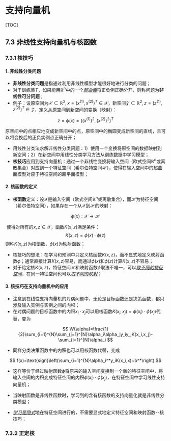 # 支持向量机

[TOC]



## 7.3 非线性支持向量机与核函数

### 7.3.1 核技巧

#### 1. 非线性分类问题

- **非线性分类问题**是指通过利用非线性模型才能很好地进行分类的问题；
- 对于训练集$T$，如果能用$\mathbb{R}^n$中的一个<u>*超曲面*</u>将正负例正确分开，则称问题为**非线性可分问题**；
- 例子：设原空间为$\mathcal{X}\subset\mathbb{R}^2,x=(x^{(1)},x^{(2)})^T\in\mathcal{X}$，新空间$\mathcal{Z}\subset\mathbb{R}^2,z=(z^{(1)},z^{(2)})^T\in\mathcal{Z}$，定义从原空间到新空间的变换（映射）：

$$
z=\phi(x)=((x^{(1)})^2,(x^{(2)})^2)^T
$$

​	原空间中的点相应地变成新空间中的点，原空间中的椭圆变成新空间的直线，且可以将变换后的正负实例点正确分开；

- 用线性分类法求解非线性分类问题：1）使用一个变换将原空间的数据映射到新空间；2）在新空间中用线性分类学习方法从训练数据中学习模型；
- **核技巧**应用到支持向量机：通过一个非线性变换将输入空间（欧式空间$\mathbb{R}^n​$或离散集合）对应到一个特征空间（希尔伯特空间$\mathcal{H}​$），使得在输入空间中的超曲面模型对应于特征空间的超平面模型；

#### 2. 核函数的定义

- **核函数**定义：设$\mathcal{X}$是输入空间（欧式空间$\mathbb{R}^n$或离散集合），而$\mathcal{H}$为特征空间（希尔伯特空间），如果存在一个从$\mathcal{X}$到$\mathcal{H}$的映射：

$$
\phi(x):\mathcal{X}\rightarrow\mathcal{H}
$$

​	使得对所有的$x,z\in\mathcal{X}$，函数$K(x,z)$满足条件：
$$
K(x,z)=\phi(x)\cdot\phi(z)
$$
​	则称$K(x,z)$为核函数，$\phi(x)$为映射函数；

- 核技巧的想法：在学习和预测中只定义核函数$K(x,z)$，而不显式地定义映射函数$\phi$；通常直接计算$K(x,z)$容易，而通过$\phi(x)$和$\phi(z)$计算$K(x,z)$不容易；
- 对于给定核$K(x,z)$，特征空间$\mathcal{H}$和映射函数$\phi​$取法不唯一，可以<u>*取不同的特征空间*</u>，在同一特征空间也可以<u>*取不同的映射*</u>；

#### 3. 核技巧在支持向量机中的应用

- 注意到在线性支持向量机的对偶问题中，无论是目标函数还是决策函数，都只涉及输入实例与实例之间的内积；
- 在对偶问题的目标函数中的内积$x_i\cdot x_j​$可以用核函数$K(x_i,x_j)=\phi(x_i)\cdot\phi(x_j)​$代替，变为

$$
W(\alpha)=\frac{1}{2}\sum_{i=1}^{N}\sum_{j=1}^{N}\alpha_i\alpha_jy_iy_jK(x_i,x_j)-\sum_{i=1}^{N}\alpha_i
$$

- 同样分类决策函数中的内积也可以用核函数代替，变成

$$
f(x)=\text{sign}\left(\sum_{i=1}^{N}\alpha_i^*y_iK(x_i,x)+b^*\right)
$$

- 这样等价于经过映射函数$\phi$将原来的输入空间变换到一个新的特征空间中，将输入空间的内积变成特征空间的内积$\phi(x_i)\cdot\phi(x_j)$，在特征空间中学习线性支持向量机；
- 当映射函数是非线性函数时，学习到的含有核函数的支持向量化就是非线性分类模型；

- <u>*学习是隐式*</u>地在特征空间进行的，不需要显式地定义特征空间和映射函数--核技巧；

### 7.3.2 正定核

